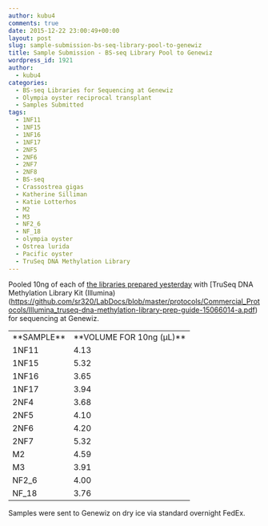```yaml
---
author: kubu4
comments: true
date: 2015-12-22 23:00:49+00:00
layout: post
slug: sample-submission-bs-seq-library-pool-to-genewiz
title: Sample Submission - BS-seq Library Pool to Genewiz
wordpress_id: 1921
author:
  - kubu4
categories:
  - BS-seq Libraries for Sequencing at Genewiz
  - Olympia oyster reciprocal transplant
  - Samples Submitted
tags:
  - 1NF11
  - 1NF15
  - 1NF16
  - 1NF17
  - 2NF5
  - 2NF6
  - 2NF7
  - 2NF8
  - BS-seq
  - Crassostrea gigas
  - Katherine Silliman
  - Katie Lotterhos
  - M2
  - M3
  - NF2_6
  - NF_18
  - olympia oyster
  - Ostrea lurida
  - Pacific oyster
  - TruSeq DNA Methylation Library
---
```


Pooled 10ng of each of [the libraries prepared yesterday](https://robertslab.github.io/sams-notebook/2015/12/21/illumina-methylation-library-construction-olyc-gigas-bisulfite-treated-dna.html) with [TruSeq DNA Methylation Library Kit (Illumina)(https://github.com/sr320/LabDocs/blob/master/protocols/Commercial_Protocols/Illumina_truseq-dna-methylation-library-prep-guide-15066014-a.pdf) for sequencing at Genewiz.

<table cellpadding="0" cellspacing="0" border="0" dir="ltr" > 
<tbody >
<tr >

<td data-sheets-value="[null,2,"Sample"]" >**SAMPLE**
</td>

<td data-sheets-value="[null,2,"Vol for 10ng (uL)"]" >**VOLUME FOR 10ng (μL)**
</td>
</tr>
<tr >

<td data-sheets-value="[null,2,"1NF11"]" >1NF11
</td>

<td data-sheets-value="[null,3,null,4.132231404958678]" data-sheets-numberformat="[null,2,"0.00",1]" data-sheets-formula="=10/R[-16]C[5]" >4.13
</td>
</tr>
<tr >

<td data-sheets-value="[null,2,"1NF15"]" >1NF15
</td>

<td data-sheets-value="[null,3,null,5.319148936170213]" data-sheets-numberformat="[null,2,"0.00",1]" data-sheets-formula="=10/R[-16]C[5]" >5.32
</td>
</tr>
<tr >

<td data-sheets-value="[null,2,"1NF16"]" >1NF16
</td>

<td data-sheets-value="[null,3,null,3.64963503649635]" data-sheets-numberformat="[null,2,"0.00",1]" data-sheets-formula="=10/R[-16]C[5]" >3.65
</td>
</tr>
<tr >

<td data-sheets-value="[null,2,"1NF17"]" >1NF17
</td>

<td data-sheets-value="[null,3,null,3.937007874015748]" data-sheets-numberformat="[null,2,"0.00",1]" data-sheets-formula="=10/R[-16]C[5]" >3.94
</td>
</tr>
<tr >

<td data-sheets-value="[null,2,"2NF4"]" >2NF4
</td>

<td data-sheets-value="[null,3,null,3.676470588235294]" data-sheets-numberformat="[null,2,"0.00",1]" data-sheets-formula="=10/R[-16]C[5]" >3.68
</td>
</tr>
<tr >

<td data-sheets-value="[null,2,"2NF5"]" >2NF5
</td>

<td data-sheets-value="[null,3,null,4.098360655737705]" data-sheets-numberformat="[null,2,"0.00",1]" data-sheets-formula="=10/R[-16]C[5]" >4.10
</td>
</tr>
<tr >

<td data-sheets-value="[null,2,"2NF6"]" >2NF6
</td>

<td data-sheets-value="[null,3,null,4.201680672268908]" data-sheets-numberformat="[null,2,"0.00",1]" data-sheets-formula="=10/R[-16]C[5]" >4.20
</td>
</tr>
<tr >

<td data-sheets-value="[null,2,"2NF7"]" >2NF7
</td>

<td data-sheets-value="[null,3,null,5.319148936170213]" data-sheets-numberformat="[null,2,"0.00",1]" data-sheets-formula="=10/R[-16]C[5]" >5.32
</td>
</tr>
<tr >

<td data-sheets-value="[null,2,"M2"]" >M2
</td>

<td data-sheets-value="[null,3,null,4.587155963302752]" data-sheets-numberformat="[null,2,"0.00",1]" data-sheets-formula="=10/R[-16]C[5]" >4.59
</td>
</tr>
<tr >

<td data-sheets-value="[null,2,"M3"]" >M3
</td>

<td data-sheets-value="[null,3,null,3.90625]" data-sheets-numberformat="[null,2,"0.00",1]" data-sheets-formula="=10/R[-16]C[5]" >3.91
</td>
</tr>
<tr >

<td data-sheets-value="[null,2,"NF2_6"]" >NF2_6
</td>

<td data-sheets-value="[null,3,null,4]" data-sheets-numberformat="[null,2,"0.00",1]" data-sheets-formula="=10/R[-16]C[5]" >4.00
</td>
</tr>
<tr >

<td data-sheets-value="[null,2,"NF_18"]" >NF_18
</td>

<td data-sheets-value="[null,3,null,3.7593984962406015]" data-sheets-numberformat="[null,2,"0.00",1]" data-sheets-formula="=10/R[-16]C[5]" >3.76
</td>
</tr>
</tbody>
</table>

Samples were sent to Genewiz on dry ice via standard overnight FedEx.
